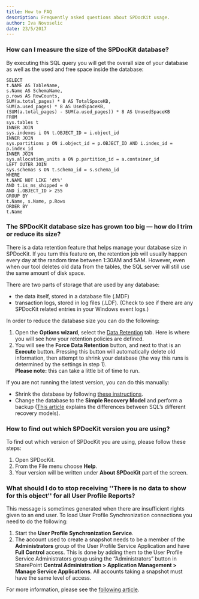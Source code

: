 ```yaml
---
title: How to FAQ
description: Frequently asked questions about SPDocKit usage.
author: Iva Novoselic
date: 23/5/2017
---
```


### How can I measure the size of the SPDocKit database?
By executing this SQL query you will get the overall size of your database as well as the used and free space inside the database:

```
SELECT
t.NAME AS TableName,
s.Name AS SchemaName,
p.rows AS RowCounts,
SUM(a.total_pages) * 8 AS TotalSpaceKB,
SUM(a.used_pages) * 8 AS UsedSpaceKB,
(SUM(a.total_pages) - SUM(a.used_pages)) * 8 AS UnusedSpaceKB
FROM
sys.tables t
INNER JOIN
sys.indexes i ON t.OBJECT_ID = i.object_id
INNER JOIN
sys.partitions p ON i.object_id = p.OBJECT_ID AND i.index_id = p.index_id
INNER JOIN
sys.allocation_units a ON p.partition_id = a.container_id
LEFT OUTER JOIN
sys.schemas s ON t.schema_id = s.schema_id
WHERE
t.NAME NOT LIKE 'dt%'
AND t.is_ms_shipped = 0
AND i.OBJECT_ID > 255
GROUP BY
t.Name, s.Name, p.Rows
ORDER BY
t.Name
```

### The SPDocKit database size has grown too big — how do I trim or reduce its size?

There is a data retention feature that helps manage your database size in SPDocKit. If you turn this feature on, the retention job will usually happen every day at the random time between 1:30AM and 5AM. However, even when our tool deletes old data from the tables, the SQL server will still use the same amount of disk space.

There are two parts of storage that are used by any database:

* the data itself, stored in a database file (.MDF)
* transaction logs, stored in log files (.LDF). (Check to see if there are any SPDocKit related entries in your Windows event logs.)

In order to reduce the database size you can do the following:

1. Open the __Options wizard__, select the [Data Retention](get-to-know-spdockit/backstage-screen/options-wizard#data-retention) tab. Here is where you will see how your retention policies are defined.
1. You will see the __Force Data Retention__ button, and next to that is an __Execute__ button. Pressing this button will automatically delete old information, then attempt to shrink your database (the way this runs is determined by the settings in step 1).  
   __Please note:__ this can take a little bit of time to run.

If you are not running the latest version, you can do this manually:
* Shrink the database by following [these instructions](http://msdn.microsoft.com/en-us/library/ms189035.aspx).
* Change the database to the __Simple Recovery Model__ and perform a backup ([This article](http://msdn.microsoft.com/en-us/library/ms189275.aspx) explains the differences between SQL’s different recovery models).  

### How to find out which SPDocKit version you are using?

To find out which version of SPDocKit you are using, please follow these steps:
1. Open SPDocKit.
1. From the File menu choose __Help__.
1. Your version will be written under __About SPDocKit__ part of the screen.

### What should I do to stop receiving ''There is no data to show for this object'' for all User Profile Reports?
This message is sometimes generated when there are insufficient rights given to an end user. To load User Profile Synchronization connections you need to do the following:

1. Start the __User Profile Synchronization Service__.
1. The account used to create a snapshot needs to be a member of the __Administrators__ group of the User Profile Service Application and have __Full Control__ access. This is done by adding them to the User Profile Service Administrators group using the “Administrators” button in SharePoint __Central Administration > Application Management > Manage Service Applications__.
All accounts taking a snapshot must have the same level of access.


For more information, please see the [following article](C#internal\faq\troubleshooting\could-not-load-user-profile-service).